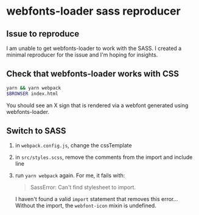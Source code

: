 # webfonts-loader sass reproducer

## Issue to reproduce

I am unable to get webfonts-loader to work with the SASS. I created a minimal reproducer for the issue and I'm hoping for insights.

## Check that webfonts-loader works with CSS

```bash
yarn && yarn webpack
$BROWSER index.html
```

You should see an X sign that is rendered via a webfont generated using webfonts-loader.

## Switch to SASS

1. in `webpack.config.js`, change the cssTemplate

2. in `src/styles.scss`, remove the comments from the import and include line

3. run `yarn webpack` again. For me, it fails with:

    > SassError: Can't find stylesheet to import.

    I haven't found a valid `import` statement that removes this error... Without the import, the `webfont-icon` mixin is undefined.
